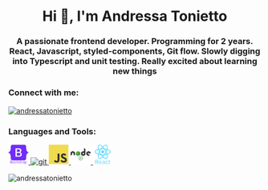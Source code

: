 <h1 align="center">Hi 👋, I'm Andressa Tonietto</h1>
<h3 align="center">A passionate frontend developer. Programming for 2 years. React, Javascript, styled-components, Git flow. Slowly digging into Typescript and unit testing. Really excited about learning new things</h3>

<h3 align="left">Connect with me:</h3>
<p align="left">
<a href="https://linkedin.com/in/andressatonietto" target="blank"><img align="center" src="https://cdn.jsdelivr.net/npm/simple-icons@3.0.1/icons/linkedin.svg" alt="andressatonietto" height="30" width="40" /></a>
</p>

<h3 align="left">Languages and Tools:</h3>
<p align="left"> <a href="https://getbootstrap.com" target="_blank"> <img src="https://raw.githubusercontent.com/devicons/devicon/master/icons/bootstrap/bootstrap-plain-wordmark.svg" alt="bootstrap" width="40" height="40"/> </a> <a href="https://git-scm.com/" target="_blank"> <img src="https://www.vectorlogo.zone/logos/git-scm/git-scm-icon.svg" alt="git" width="40" height="40"/> </a> <a href="https://developer.mozilla.org/en-US/docs/Web/JavaScript" target="_blank"> <img src="https://raw.githubusercontent.com/devicons/devicon/master/icons/javascript/javascript-original.svg" alt="javascript" width="40" height="40"/> </a> <a href="https://nodejs.org" target="_blank"> <img src="https://raw.githubusercontent.com/devicons/devicon/master/icons/nodejs/nodejs-original-wordmark.svg" alt="nodejs" width="40" height="40"/> </a> <a href="https://reactjs.org/" target="_blank"> <img src="https://raw.githubusercontent.com/devicons/devicon/master/icons/react/react-original-wordmark.svg" alt="react" width="40" height="40"/> </a> </p>


<p><img align="center" src="https://github-readme-streak-stats.herokuapp.com/?user=andressatonietto&" alt="andressatonietto" /></p>

